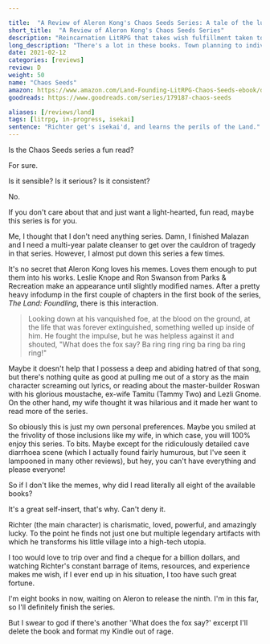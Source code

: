 ```yaml
---

title:  "A Review of Aleron Kong's Chaos Seeds Series: A tale of the luckiest man in the world"
short_title:  "A Review of Aleron Kong's Chaos Seeds Series"
description: "Reincarnation LitRPG that takes wish fulfillment taken to ridiculous levels and throws in as many pop-culture references as possible."
long_description: "There's a lot in these books. Town planning to individual magic power. Gratuitous pop-culture references. And an MC who might just happen to be the luckiest person alive."
date: 2021-02-12
categories: [reviews]
review: D
weight: 50
name: "Chaos Seeds"
amazon: https://www.amazon.com/Land-Founding-LitRPG-Chaos-Seeds-ebook/dp/B0172GEB68
goodreads: https://www.goodreads.com/series/179187-chaos-seeds

aliases: [/reviews/land]
tags: [litrpg, in-progress, isekai]
sentence: "Richter get's isekai'd, and learns the perils of the Land."
---
```


Is the Chaos Seeds series a fun read? 

For sure.

Is it sensible? Is it serious? Is it consistent? 

No.

If you don't care about that and just want a light-hearted, fun read, maybe this series is for you.

Me, I thought that I don't need anything series. Damn, I finished Malazan and I need a multi-year palate cleanser to get over the cauldron of tragedy in that series. However, I almost put down this series a few times.

It's no secret that Aleron Kong loves his memes. Loves them enough to put them into his works. Leslie Knope and Ron Swanson from Parks & Recreation make an appearance until slightly modified names. After a pretty heavy infodump in the first couple of chapters in the first book of the series, *The Land: Foundling*, there is this interaction.

> Looking down at his vanquished foe, at the blood on the ground, at the life that was forever extinguished, something welled up inside of him. He fought the impulse, but he was helpless against it and shouted, "What does the fox say? Ba ring ring ring ba ring ba ring ring!"

Maybe it doesn't help that I possess a deep and abiding hatred of that song, but there's nothing quite as good at pulling me out of a story as the main character screaming out lyrics, or reading about the master-builder Roswan with his glorious moustache, ex-wife Tamitu (Tammy Two) and Lezli Gnome. On the other hand, my wife thought it was hilarious and it made her want to read more of the series.


So obiously this is just my own personal preferences. Maybe you smiled at the frivolity of those inclusions like my wife, in which case, you will 100% enjoy this series. To bits. Maybe except for the ridiculously detailed cave diarrhoea scene (which I actually found fairly humurous, but I've seen it lampooned in many other reviews), but hey, you can't have everything and please everyone!

So if I don't like the memes, why did I read literally all eight of the available books? 

It's a great self-insert, that's why. Can't deny it.

Richter (the main character) is charismatic, loved, powerful, and amazingly lucky. To the point he finds not just one but multiple legendary artifacts with which he transforms his little village into a high-tech utopia. 

I too would love to trip over and find a cheque for a billion dollars, and watching Richter's constant barrage of items, resources, and experience makes me wish, if I ever end up in his situation, I too have such great fortune.



I'm eight books in now, waiting on Aleron to release the ninth. I'm in this far, so I'll definitely finish the series.

But I swear to god if there's another 'What does the fox say?' excerpt I'll delete the book and format my Kindle out of rage.